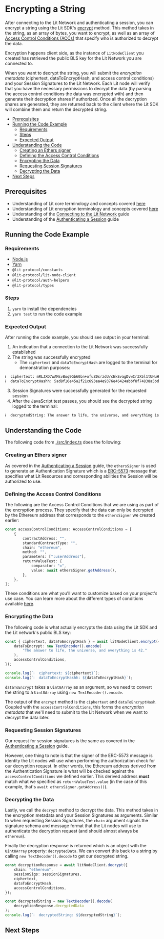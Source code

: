 <!-- omit in toc -->
# Encrypting a String

After connecting to the Lit Network and authenticating a session, you can encrypt a string using the Lit SDK's [encrypt](https://v6-api-doc-lit-js-sdk.vercel.app/classes/lit_node_client_src.LitNodeClientNodeJs.html#encrypt) method. This method takes in the string, as an array of bytes, you want to encrypt, as well as an array of [Access Control Conditions (ACCs)](https://developer.litprotocol.com/docs/advanced-topics/access-control-conditions) that specify who is authorized to decrypt the data.

Encryption happens client side, as the instance of `LitNodeClient` you created has retrieved the public BLS key for the Lit Network you are connected to.

When you want to decrypt the string, you will submit the _encryption metadata_ (ciphertext, dataToEncryptHash, and access control conditions) and your Session Signatures to the Lit Network. Each Lit node will verify that you have the necessary permissions to decrypt the data (by parsing the access control conditions the data was encrypted with) and then generate their decryption shares if authorized. Once all the decryption shares are generated, they are returned back to the client where the Lit SDK will combine them and return the decrypted string.

- [Prerequisites](#prerequisites)
- [Running the Code Example](#running-the-code-example)
  - [Requirements](#requirements)
  - [Steps](#steps)
  - [Expected Output](#expected-output)
- [Understanding the Code](#understanding-the-code)
  - [Creating an Ethers signer](#creating-an-ethers-signer)
  - [Defining the Access Control Conditions](#defining-the-access-control-conditions)
  - [Encrypting the Data](#encrypting-the-data)
  - [Requesting Session Signatures](#requesting-session-signatures)
  - [Decrypting the Data](#decrypting-the-data)
- [Next Steps](#next-steps)

## Prerequisites

- Understanding of Lit core terminology and concepts covered [here](../README.md#core-terminology)
- Understanding of Lit encryption terminology and concepts covered [here](../README.md#relevant-terminology)
- Understanding of the [Connecting to the Lit Network](../connecting-to-lit/README.md) guide
- Understanding of the [Authenticating a Session](../../_getting-started/authenticating-a-session/README.md) guide

## Running the Code Example

### Requirements

- [Node.js](https://nodejs.org/en)
- [Yarn](https://yarnpkg.com/getting-started)
- `@lit-protocol/constants`
- `@lit-protocol/lit-node-client`
- `@lit-protocol/auth-helpers`
- `@lit-protocol/types`

### Steps

1. `yarn` to install the dependencies
2. `yarn test` to run the code example

### Expected Output

After running the code example, you should see output in your terminal:

1. An indication that a connection to the Lit Network was successfully established
2. The string was successfully encrypted
   - The `ciphertext` and `dataToEncryptHash` are logged to the terminal for demonstration purposes:

```bash
ℹ️  ciphertext: mRLJXD7wAMsvBoq9Gb60bn+ofuZ0srzdU/cEkSvagDvwCr3X5l1tUNuHUXgTrLGbiv/iT7o7qtJ73pFQwRmjpmH4bQ2klUGEvdgTUElrHtQ4SSfSrqYY5tciNjmIip7ifS7oNnHMArK2vuld6ZVqW8VnonSNyVdefaxckYLAovxdVrssUi7U2okC
ℹ️  dataToEncryptHashh: 5ad8f16e45a2f21c693ea4e9376e46424abbf8f74838a5bd8f6173c54ba2e87a
```

3. Session Signatures were successfully generated for the requested session
4. After the JavaScript test passes, you should see the decrypted string logged to the terminal:

```bash
ℹ️  decryptedString: The answer to life, the universe, and everything is 42.
```

## Understanding the Code

The following code from [./src/index.ts](./src/index.ts) does the following:

### Creating an Ethers signer

As covered in the [Authenticating a Session](../../_getting-started/authenticating-a-session/README.md#creating-an-ethers-signer) guide, the `ethersSigner` is used to generate an Authentication Signature which is a [ERC-5573](https://eips.ethereum.org/EIPS/eip-5573) message that specifies what Lit Resources and corresponding abilities the Session will be authorized to use.

### Defining the Access Control Conditions

The following are the Access Control Conditions that we are using as part of the encryption process. They specify that the data can only be decrypted by the Ethereum address that corresponds to the `ethersSigner` we created earlier:

```typescript
const accessControlConditions: AccessControlConditions = [
    {
        contractAddress: "",
        standardContractType: "",
        chain: "ethereum",
        method: "",
        parameters: [":userAddress"],
        returnValueTest: {
            comparator: "=",
            value: await ethersSigner.getAddress(),
        },
    },
];
```

These conditions are what you'll want to customize based on your project's use case. You can learn more about the different types of conditions available [here](https://developer.litprotocol.com/category/advanced-topics).

### Encrypting the Data

The following code is what actually encrypts the data using the Lit SDK and the Lit network's public BLS key:

```typescript
const { ciphertext, dataToEncryptHash } = await litNodeClient.encrypt({
    dataToEncrypt: new TextEncoder().encode(
        "The answer to life, the universe, and everything is 42."
    ),
    accessControlConditions,
});

console.log(`ℹ️  ciphertext: ${ciphertext}`);
console.log(`ℹ️  dataToEncryptHashh: ${dataToEncryptHash}`);
```

`dataToEncrypt` takes a `Uint8Array` as an argument, so we need to convert the string to a `Uint8Array` using `new TextEncoder().encode`.

The output of the `encrypt` method is the `ciphertext` and `dataToEncryptHash`. Coupled with the `accessControlConditions`, this forms the _encryption metadata_ that we'll need to submit to the Lit Network when we want to decrypt the data later.

### Requesting Session Signatures

Our request for session signatures is the same as covered in the [Authenticating a Session](../../_getting-started/authenticating-a-session/README.md#requesting-session-signatures) guide.

However, one thing to note is that the signer of the ERC-5573 message is identity the Lit nodes will use when performing the authorization check for our decryption request. In other words, the Ethereum address derived from the Authentication Signature is what will be checked against the `accessControlConditions` we defined earlier. This derived address **must** match what we specified as `returnValueTest.value` (in the case of this example, that's `await ethersSigner.getAddress()`).

### Decrypting the Data

Lastly, we call the `decrypt` method to decrypt the data. This method takes in the encryption metadata and your Session Signatures as arguments. Similar to when requesting Session Signatures, the `chain` argument signals the signature schema and message format that the Lit nodes will use to authenticate the decryption request (and should almost always be `ethereum`).

Finally the decryption response is returned which is an object with the `Uint8Array` property: `decryptedData`. We can convert this back to a string by calling `new TextDecoder().decode` to get our decrypted string.

```typescript
const decryptionResponse = await litNodeClient.decrypt({
    chain: "ethereum",
    sessionSigs: sessionSignatures,
    ciphertext,
    dataToEncryptHash,
    accessControlConditions,
});

const decryptedString = new TextDecoder().decode(
    decryptionResponse.decryptedData
);
console.log(`ℹ️  decryptedString: ${decryptedString}`);
```

## Next Steps